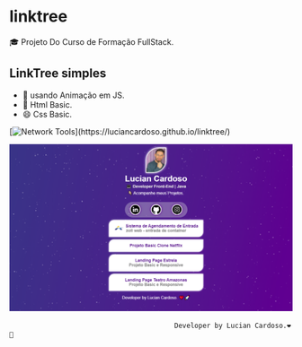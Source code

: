 # linktree

🎓 Projeto Do Curso de Formação FullStack.

## LinkTree simples 
- 💫 usando Animação em JS.
- 🔰 Html Basic.
- 😄 Css Basic.

[![Network Tools](https://img.shields.io/badge/-🌳%20LinkTree%20Link-000?)](https://luciancardoso.github.io/linktree/)

![alt text](https://github.com/luciancardoso/linktree/blob/master/linktree.png)




                                             Developer by Lucian Cardoso.❤️🚀
